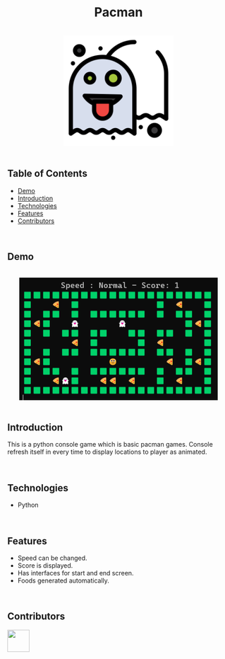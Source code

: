 <h1 align="center">Pacman</h1> <br>

<div align="center">
    <img width=250 src="assets/img/favicon.png">
</div>

<br/>

## Table of Contents

- [Demo](#demo)
- [Introduction](#introduction)
- [Technologies](#technologies)
- [Features](#features)
- [Contributors](#contributors)

<br/>

## Demo


<br/>

<div align="center">
    <img width=450 src="assets/img/demo.png">
</div>

<br/>

## Introduction
This is a python console game which is basic pacman games. Console refresh itself in every time to display locations to player as animated.

<br/>

## Technologies

* Python

<br/>

## Features

* Speed can be changed.
* Score is displayed.
* Has interfaces for start and end screen.
* Foods generated automatically.

<br/>

## Contributors

<a href="https://github.com/ahmettoguz" target="_blank"><img width=50 height=50 src="https://avatars.githubusercontent.com/u/101711642?v=4"></a>
